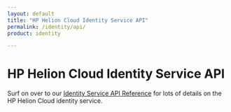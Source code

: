 ```yaml
---
layout: default
title: "HP Helion Cloud Identity Service API"
permalink: /identity/api/
product: identity

---
```

# HP Helion Cloud Identity Service API

Surf on over to our [Identity Service API Reference](/api/identity) for lots of details on the HP Helion Cloud identity service. 

<!--For a detailed overview of how to interact with the Identity Service REST API using cURL:
<iframe src="http://player.vimeo.com/video/35980431?title=0&amp;byline=0&amp;portrait=0" width="640" height="464" frameborder="0"> </iframe> -->


<!--list of stuff that isn't supported in the HP implementation-->
<!--list of HP extensions to the OpenStack stuff-->
<!--introductory information and videos, if available-->
